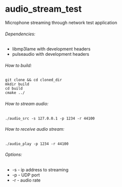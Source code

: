 # audio_stream_test
Microphone streaming through network test application

###### Dependencies:
 * libmp3lame with development headers
 * pulseaudio with development headers

###### How to build:
```
git clone && cd cloned_dir
mkdir build
cd build
cmake ../
```

###### How to stream audio:
```
./audio_src -s 127.0.0.1 -p 1234 -r 44100
```

###### How to receive audio stream:
```
./audio_play -p 1234 -r 44100
```

###### Options:
 - -s - ip address to streaming
 - -p - UDP port
 - -r - audio rate
